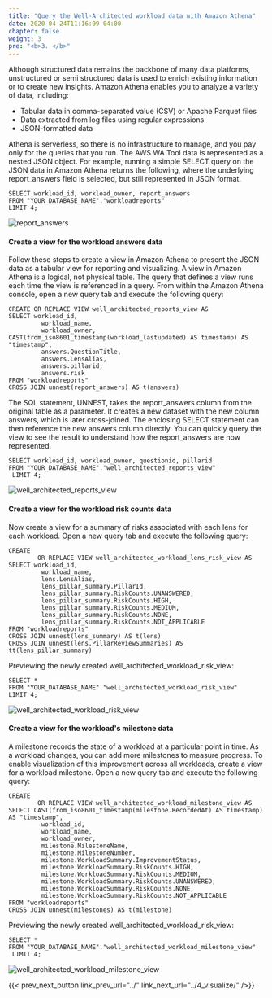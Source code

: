 ```yaml
---
title: "Query the Well-Architected workload data with Amazon Athena"
date: 2020-04-24T11:16:09-04:00
chapter: false
weight: 3
pre: "<b>3. </b>"
---
```


Although structured data remains the backbone of many data platforms, unstructured or semi structured data is used to enrich existing information or to create new insights. Amazon Athena enables you to analyze a variety of data, including:

-   Tabular data in comma-separated value (CSV) or Apache Parquet files
-   Data extracted from log files using regular expressions
-   JSON-formatted data

Athena is serverless, so there is no infrastructure to manage, and you pay only for the queries that you run. The AWS WA Tool data is represented as a nested JSON object. For example, running a simple SELECT query on the JSON data in Amazon Athena returns the following, where the underlying report_answers field is selected, but still represented in JSON format.

```
SELECT workload_id, workload_owner, report_answers
FROM "YOUR_DATABASE_NAME"."workloadreports"
LIMIT 4;

```


![report_answers](https://d2908q01vomqb2.cloudfront.net/972a67c48192728a34979d9a35164c1295401b71/2021/02/22/Picture-7.png)


#### Create a view for the workload answers data

Follow these steps to create a view in Amazon Athena to present the JSON data as a tabular view for reporting and visualizing. A view in Amazon Athena is a logical, not physical table. The query that defines a view runs each time the view is referenced in a query. From within the Amazon Athena console, open a new query tab and execute the following query:

```
CREATE OR REPLACE VIEW well_architected_reports_view AS
SELECT workload_id,
         workload_name,
         workload_owner,
CAST(from_iso8601_timestamp(workload_lastupdated) AS timestamp) AS "timestamp",
         answers.QuestionTitle,
         answers.LensAlias,
         answers.pillarid,
         answers.risk
FROM "workloadreports"
CROSS JOIN unnest(report_answers) AS t(answers)
```

The SQL statement, UNNEST, takes the report_answers column from the original table as a parameter. It creates a new dataset with the new column answers, which is later cross-joined. The enclosing SELECT statement can then reference the new answers column directly. You can quickly query the view to see the result to understand how the report_answers are now represented.

```
SELECT workload_id, workload_owner, questionid, pillarid
FROM "YOUR_DATABASE_NAME"."well_architected_reports_view"
 LIMIT 4;

```

![well_architected_reports_view](https://d2908q01vomqb2.cloudfront.net/972a67c48192728a34979d9a35164c1295401b71/2021/02/22/Picture-8.png)


#### Create a view for the workload risk counts data

Now create a view for a summary of risks associated with each lens for each workload.  Open a new query tab and execute the following query:

```
CREATE
        OR REPLACE VIEW well_architected_workload_lens_risk_view AS
SELECT workload_id,
         workload_name,
         lens.LensAlias,
         lens_pillar_summary.PillarId,
         lens_pillar_summary.RiskCounts.UNANSWERED,
         lens_pillar_summary.RiskCounts.HIGH,
         lens_pillar_summary.RiskCounts.MEDIUM,
         lens_pillar_summary.RiskCounts.NONE,
         lens_pillar_summary.RiskCounts.NOT_APPLICABLE
FROM "workloadreports"
CROSS JOIN unnest(lens_summary) AS t(lens)
CROSS JOIN unnest(lens.PillarReviewSummaries) AS tt(lens_pillar_summary)
```

Previewing the newly created well_architected_workload_risk_view:

```
SELECT *
FROM "YOUR_DATABASE_NAME"."well_architected_workload_risk_view"
LIMIT 4;
```

![well_architected_workload_risk_view](https://d2908q01vomqb2.cloudfront.net/972a67c48192728a34979d9a35164c1295401b71/2021/02/22/Picture-9.png)


#### Create a view for the workload's milestone data

A milestone records the state of a workload at a particular point in time. As a workload changes, you can add more milestones to measure progress. To enable visualization of this improvement across all workloads, create a view for a workload milestone.  Open a new query tab and execute the following query:

```
CREATE
        OR REPLACE VIEW well_architected_workload_milestone_view AS
SELECT CAST(from_iso8601_timestamp(milestone.RecordedAt) AS timestamp) AS "timestamp",
         workload_id,
         workload_name,
         workload_owner,
         milestone.MilestoneName,
         milestone.MilestoneNumber,
         milestone.WorkloadSummary.ImprovementStatus,
         milestone.WorkloadSummary.RiskCounts.HIGH,
         milestone.WorkloadSummary.RiskCounts.MEDIUM,
         milestone.WorkloadSummary.RiskCounts.UNANSWERED,
         milestone.WorkloadSummary.RiskCounts.NONE,
         milestone.WorkloadSummary.RiskCounts.NOT_APPLICABLE
FROM "workloadreports"
CROSS JOIN unnest(milestones) AS t(milestone)
```

Previewing the newly created well_architected_workload_risk_view:

```
SELECT *
FROM "YOUR_DATABASE_NAME"."well_architected_workload_milestone_view"
 LIMIT 4;

```

![well_architected_workload_milestone_view](https://d2908q01vomqb2.cloudfront.net/972a67c48192728a34979d9a35164c1295401b71/2021/02/22/Picture-10.png)


{{< prev_next_button link_prev_url="../" link_next_url="../4_visualize/" />}}
